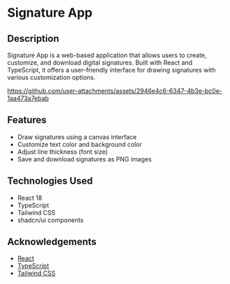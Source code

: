 # Signature App

## Description

Signature App is a web-based application that allows users to create, customize, and download digital signatures. Built with React and TypeScript, it offers a user-friendly interface for drawing signatures with various customization options.


https://github.com/user-attachments/assets/2946e4c6-6347-4b3e-bc0e-1aa473a7ebab




## Features

- Draw signatures using a canvas interface
- Customize text color and background color
- Adjust line thickness (font size)
- Save and download signatures as PNG images

## Technologies Used

- React 18
- TypeScript
- Tailwind CSS
- shadcn/ui components



## Acknowledgements

- [React](https://reactjs.org/)
- [TypeScript](https://www.typescriptlang.org/)
- [Tailwind CSS](https://tailwindcss.com/)

